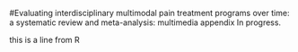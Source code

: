 #Evaluating interdisciplinary multimodal pain treatment programs over time: a systematic review and meta-analysis: multimedia appendix
In progress.

this is a line from R